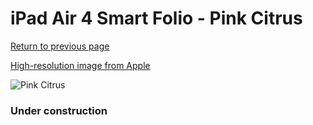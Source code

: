 # iPad Air 4 Smart Folio - Pink Citrus

[Return to previous page](/ipad_pro2)

[High-resolution image from Apple](https://store.storeimages.cdn-apple.com/8756/as-images.apple.com/is/MH093?wid=4500&hei=4500&fmt=png)

<div style="width: 384px"><img src="/everypreview/MH093.png" alt="Pink Citrus"></div>

### Under construction
